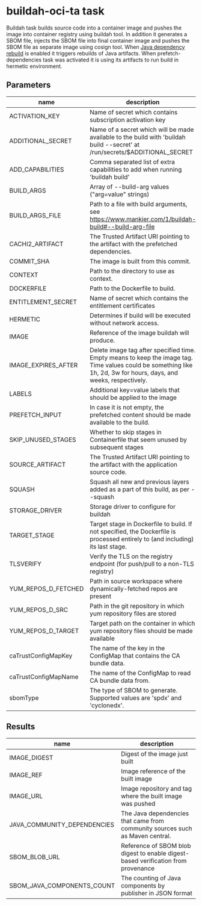# buildah-oci-ta task

Buildah task builds source code into a container image and pushes the image into container registry using buildah tool.
In addition it generates a SBOM file, injects the SBOM file into final container image and pushes the SBOM file as separate image using cosign tool.
When [Java dependency rebuild](https://redhat-appstudio.github.io/docs.stonesoup.io/Documentation/main/cli/proc_enabled_java_dependencies.html) is enabled it triggers rebuilds of Java artifacts.
When prefetch-dependencies task was activated it is using its artifacts to run build in hermetic environment.

## Parameters
|name|description|default value|required|
|---|---|---|---|
|ACTIVATION_KEY|Name of secret which contains subscription activation key|activation-key|false|
|ADDITIONAL_SECRET|Name of a secret which will be made available to the build with 'buildah build --secret' at /run/secrets/$ADDITIONAL_SECRET|does-not-exist|false|
|ADD_CAPABILITIES|Comma separated list of extra capabilities to add when running 'buildah build'|""|false|
|BUILD_ARGS|Array of --build-arg values ("arg=value" strings)|[]|false|
|BUILD_ARGS_FILE|Path to a file with build arguments, see https://www.mankier.com/1/buildah-build#--build-arg-file|""|false|
|CACHI2_ARTIFACT|The Trusted Artifact URI pointing to the artifact with the prefetched dependencies.|""|false|
|COMMIT_SHA|The image is built from this commit.|""|false|
|CONTEXT|Path to the directory to use as context.|.|false|
|DOCKERFILE|Path to the Dockerfile to build.|./Dockerfile|false|
|ENTITLEMENT_SECRET|Name of secret which contains the entitlement certificates|etc-pki-entitlement|false|
|HERMETIC|Determines if build will be executed without network access.|false|false|
|IMAGE|Reference of the image buildah will produce.||true|
|IMAGE_EXPIRES_AFTER|Delete image tag after specified time. Empty means to keep the image tag. Time values could be something like 1h, 2d, 3w for hours, days, and weeks, respectively.|""|false|
|LABELS|Additional key=value labels that should be applied to the image|[]|false|
|PREFETCH_INPUT|In case it is not empty, the prefetched content should be made available to the build.|""|false|
|SKIP_UNUSED_STAGES|Whether to skip stages in Containerfile that seem unused by subsequent stages|true|false|
|SOURCE_ARTIFACT|The Trusted Artifact URI pointing to the artifact with the application source code.||true|
|SQUASH|Squash all new and previous layers added as a part of this build, as per --squash|false|false|
|STORAGE_DRIVER|Storage driver to configure for buildah|vfs|false|
|TARGET_STAGE|Target stage in Dockerfile to build. If not specified, the Dockerfile is processed entirely to (and including) its last stage.|""|false|
|TLSVERIFY|Verify the TLS on the registry endpoint (for push/pull to a non-TLS registry)|true|false|
|YUM_REPOS_D_FETCHED|Path in source workspace where dynamically-fetched repos are present|fetched.repos.d|false|
|YUM_REPOS_D_SRC|Path in the git repository in which yum repository files are stored|repos.d|false|
|YUM_REPOS_D_TARGET|Target path on the container in which yum repository files should be made available|/etc/yum.repos.d|false|
|caTrustConfigMapKey|The name of the key in the ConfigMap that contains the CA bundle data.|ca-bundle.crt|false|
|caTrustConfigMapName|The name of the ConfigMap to read CA bundle data from.|trusted-ca|false|
|sbomType|The type of SBOM to generate. Supported values are 'spdx' and 'cyclonedx'.|cyclonedx|false|

## Results
|name|description|
|---|---|
|IMAGE_DIGEST|Digest of the image just built|
|IMAGE_REF|Image reference of the built image|
|IMAGE_URL|Image repository and tag where the built image was pushed|
|JAVA_COMMUNITY_DEPENDENCIES|The Java dependencies that came from community sources such as Maven central.|
|SBOM_BLOB_URL|Reference of SBOM blob digest to enable digest-based verification from provenance|
|SBOM_JAVA_COMPONENTS_COUNT|The counting of Java components by publisher in JSON format|

